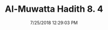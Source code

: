 ---
title        : "Al-Muwatta Hadith 8. 4"
date         : 7/25/2018 12:29:03 PM
draft        : false
type         : "hadith"
layout       : "hadith"
BookCode     : "AMH"
VolumeNumber : "8"
HadithNumber : "4"
categories  :  ["Prayer, Congregation - The Superiority of Prayer in Congregation over Prayer Done Alone"]
---
